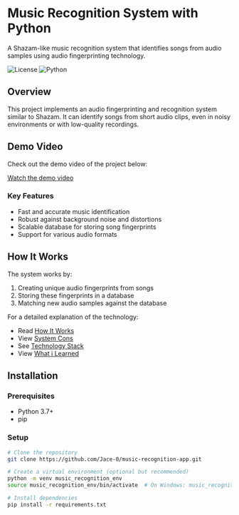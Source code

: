 # Music Recognition System with Python

A Shazam-like music recognition system that identifies songs from audio samples using audio fingerprinting technology.

![License](https://img.shields.io/badge/license-MIT-blue.svg)
![Python](https://img.shields.io/badge/python-3.7%2B-blue)

## Overview

This project implements an audio fingerprinting and recognition system similar to Shazam. It can identify songs from short audio clips, even in noisy environments or with low-quality recordings.

## Demo Video

Check out the demo video of the project below:

[Watch the demo video](https://drive.google.com/file/d/16PvMoYjZJ0HHA91cOk03xyn8eJv7zXEm/view?usp=drive_link)

### Key Features

- Fast and accurate music identification
- Robust against background noise and distortions
- Scalable database for storing song fingerprints
- Support for various audio formats

## How It Works

The system works by:

1. Creating unique audio fingerprints from songs
2. Storing these fingerprints in a database
3. Matching new audio samples against the database

For a detailed explanation of the technology:

- Read [How It Works](documentation/HOW-IT-WORKS.md)
- View [System Cons](documentation/System-Cons.md)
- See [Technology Stack](documentation/Tech-Stack.md)
- View [What i Learned](documentation/What-I-Learned.md)

## Installation

### Prerequisites

- Python 3.7+
- pip

### Setup

```bash
# Clone the repository
git clone https://github.com/Jace-0/music-recognition-app.git

# Create a virtual environment (optional but recommended)
python -m venv music_recognition_env
source music_recognition_env/bin/activate  # On Windows: music_recognition_env\Scripts\activate

# Install dependencies
pip install -r requirements.txt
```
